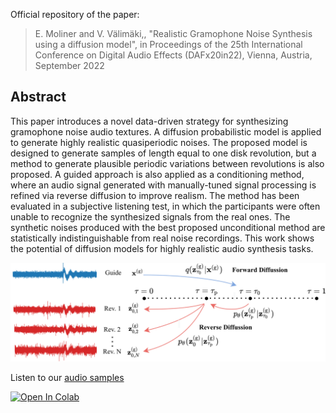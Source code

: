 Official repository of the paper:

> E. Moliner and V. Välimäki,, "Realistic Gramophone Noise Synthesis using a diffusion model", in Proceedings of the 25th International Conference on Digital Audio Effects (DAFx20in22), Vienna, Austria, September 2022


## Abstract
This paper introduces a novel data-driven strategy for synthesizing gramophone noise audio textures. A diffusion probabilistic model is applied to generate highly realistic quasiperiodic noises. The proposed model is designed to generate samples of length equal to one disk revolution, but a method to generate plausible periodic variations between revolutions is also proposed. A guided approach is also applied as a conditioning method, where an audio signal generated with manually-tuned signal processing is refined via reverse diffusion to improve realism. The method has been evaluated in a subjective listening test, in which the participants were often unable to recognize the synthesized signals from the real ones. The synthetic noises produced with the best proposed unconditional method are statistically indistinguishable from real noise recordings. This work shows the potential of diffusion models for highly realistic audio synthesis tasks.

<p align="center">
<img src="https://raw.githubusercontent.com/eloimoliner/gramophone_noise_synth/main/colab/guided_dffusion.png" alt="Sampling scheme"
width="700px"></p>

Listen to our [audio samples](http://research.spa.aalto.fi/publications/papers/dafx22-gramophone-synth/)

[![Open In Colab](https://colab.research.google.com/assets/colab-badge.svg)](https://colab.research.google.com/github/eloimoliner/gramophone_noise_synth/blob/main/colab/demo.ipynb)
